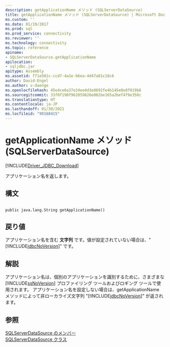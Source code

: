 ```yaml
---
description: getApplicationName メソッド (SQLServerDataSource)
title: getApplicationName メソッド (SQLServerDataSource) | Microsoft Docs
ms.custom: ''
ms.date: 01/19/2017
ms.prod: sql
ms.prod_service: connectivity
ms.reviewer: ''
ms.technology: connectivity
ms.topic: reference
apiname:
- SQLServerDataSource.getApplicationName
apilocation:
- sqljdbc.jar
apitype: Assembly
ms.assetid: f71e501c-ccd7-4a1e-b6ea-4d47a81c18c6
author: David-Engel
ms.author: v-daenge
ms.openlocfilehash: 45e4ce6a37e24ee4d3e8692fe4b145e8e8f019b6
ms.sourcegitcommit: 33f0f190f962059826e002be165a2bef4f9e350c
ms.translationtype: HT
ms.contentlocale: ja-JP
ms.lasthandoff: 01/30/2021
ms.locfileid: "99168415"
---
```

# <a name="getapplicationname-method-sqlserverdatasource"></a>getApplicationName メソッド (SQLServerDataSource)
[!INCLUDE[Driver_JDBC_Download](../../../includes/driver_jdbc_download.md)]

  アプリケーション名を返します。  
  
## <a name="syntax"></a>構文  
  
```  
  
public java.lang.String getApplicationName()  
```  
  
## <a name="return-value"></a>戻り値  
 アプリケーション名を含む **文字列** です。値が設定されていない場合は、"[!INCLUDE[jdbcNoVersion](../../../includes/jdbcnoversion_md.md)]" です。  
  
## <a name="remarks"></a>解説  
 アプリケーション名は、個別のアプリケーションを識別するために、さまざまな [!INCLUDE[ssNoVersion](../../../includes/ssnoversion-md.md)] プロファイリング ツールおよびロギング ツールで使用されます。 アプリケーション名を設定しない場合は、getApplicationName メソッドによって非ローカライズ文字列 "[!INCLUDE[jdbcNoVersion](../../../includes/jdbcnoversion_md.md)]" が返されます。  
  
## <a name="see-also"></a>参照  
 [SQLServerDataSource のメンバー](../../../connect/jdbc/reference/sqlserverdatasource-members.md)   
 [SQLServerDataSource クラス](../../../connect/jdbc/reference/sqlserverdatasource-class.md)  
  
  
